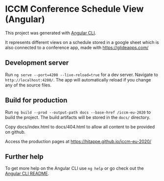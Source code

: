 # ICCM Conference Schedule View (Angular)

This project was generated with [Angular CLI](https://github.com/angular/angular-cli).

It represents different views on a schedule stored in a google sheet
which is also connected to a conference app, made with https://glideapps.com/

## Development server

Run `ng serve --port=4200 --live-reload=true` for a dev server. Navigate to `http://localhost:4200/`. The app will automatically reload if you change any of the source files.

## Build for production

Run `ng build --prod --output-path docs --base-href /iccm-eu-2020` to build the project. The build artifacts will be stored in the `docs/` directory.

Copy docs/index.html to docs/404.html to allow all content to be provided on github.

Access the production pages at https://hjtappe.github.io/iccm-eu-2020/

## Further help

To get more help on the Angular CLI use `ng help` or go check out the [Angular CLI README](https://github.com/angular/angular-cli/blob/master/README.md).


